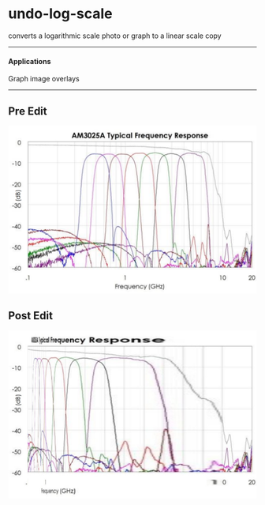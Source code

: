 # undo-log-scale
converts a logarithmic scale photo or graph to a linear scale copy

____
#### Applications
Graph image overlays
____

## Pre Edit
![alt text](https://github.com/matthewfala/undo-log-scale/blob/master/UndoLogScale/LogAM3025.PNG?raw=true)

## Post Edit
![alt text](https://github.com/matthewfala/undo-log-scale/blob/master/UndoLogScale/unscaledLog_output.jpg?raw=true)


